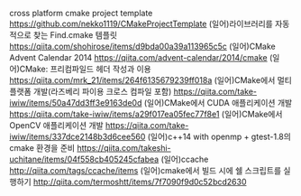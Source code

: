 cross platform cmake project template https://github.com/nekko1119/CMakeProjectTemplate
(일어)라이브러리를 자동적으로 찾는 Find<package>.cmake 템플릿  https://qiita.com/shohirose/items/d9bda00a39a113965c5c
(일어)CMake Advent Calendar 2014  https://qiita.com/advent-calendar/2014/cmake
(일어)CMake: 프리컴파일드 헤더 작성과 이용    https://qiita.com/mrk_21/items/264f6135679239ff018a
(일어)CMake에서  멀티플랫폼 개발(라즈베리 파이용 크로스 컴파일 포함)  https://qiita.com/take-iwiw/items/50a47dd3ff3e9163de0d
(일어)CMake에서 CUDA 애플리케이션 개발  https://qiita.com/take-iwiw/items/a29f017ea05fec77f8e1
(일어)CMake에서 OpenCV 애플리케이션 개발  https://qiita.com/take-iwiw/items/337dce2148b3d6cee560
(일어)c++14 with openmp + gtest-1.8의 cmake 환경을 준비  https://qiita.com/takeshi-uchitane/items/04f558cb405245cfabea
(일어)ccache http://qiita.com/tags/ccache/items 
(일어)cmake에서 빌드 시에 쉘 스크립트를 실행하기  http://qiita.com/termoshtt/items/7f7090f9d0c52bcd2630











 

